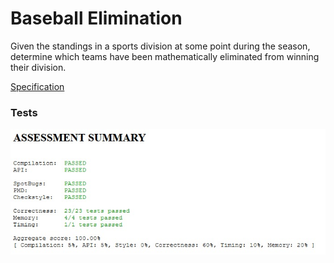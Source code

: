 Baseball Elimination
====================

Given the standings in a sports division at some point during the
season, determine which teams have been mathematically eliminated from
winning their division.

[Specification](https://coursera.cs.princeton.edu/algs4/assignments/baseball/specification.php)

### Tests

![Tests](tests.png)
